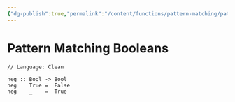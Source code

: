 ```yaml
---
{"dg-publish":true,"permalink":"/content/functions/pattern-matching/pattern-matching-booleans/","created":"2023-07-07T22:25:29.390+02:00","updated":"2023-07-07T22:47:07.558+02:00"}
---
```



# Pattern Matching Booleans

```Clean
// Language: Clean

neg :: Bool -> Bool
neg    True =  False
neg    _    =  True
```